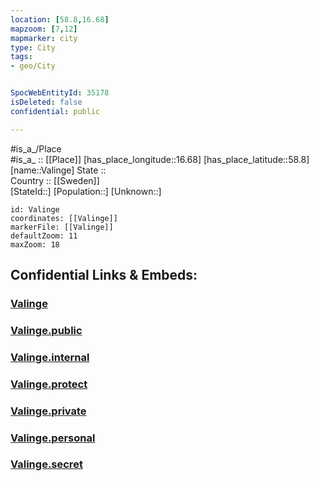 ```yaml
---
location: [58.8,16.68] 
mapzoom: [7,12] 
mapmarker: city 
type: City
tags:
- geo/City


SpocWebEntityId: 35178
isDeleted: false
confidential: public

---
```

#is_a_/Place  
#is_a_ :: [[Place]] 
[has_place_longitude::16.68] 
[has_place_latitude::58.8] 
[name::Valinge] 
State ::  
Country :: [[Sweden]]  
[StateId::] 
[Population::] 
[Unknown::] 


```leaflet
id: Valinge
coordinates: [[Valinge]] 
markerFile: [[Valinge]] 
defaultZoom: 11 
maxZoom: 18
```


## Confidential Links & Embeds: 

### [Valinge](/_Standards/Earth/Continent/Europe/Europe~North/Sweden/Provinces~Sweden/Södermanland/City/Valinge.md) 

### [Valinge.public](/_public/Earth/Continent/Europe/Europe~North/Sweden/Provinces~Sweden/Södermanland/City/Valinge.public.md) 

### [Valinge.internal](/_internal/Earth/Continent/Europe/Europe~North/Sweden/Provinces~Sweden/Södermanland/City/Valinge.internal.md) 

### [Valinge.protect](/_protect/Earth/Continent/Europe/Europe~North/Sweden/Provinces~Sweden/Södermanland/City/Valinge.protect.md) 

### [Valinge.private](/_private/Earth/Continent/Europe/Europe~North/Sweden/Provinces~Sweden/Södermanland/City/Valinge.private.md) 

### [Valinge.personal](/_personal/Earth/Continent/Europe/Europe~North/Sweden/Provinces~Sweden/Södermanland/City/Valinge.personal.md) 

### [Valinge.secret](/_secret/Earth/Continent/Europe/Europe~North/Sweden/Provinces~Sweden/Södermanland/City/Valinge.secret.md)

